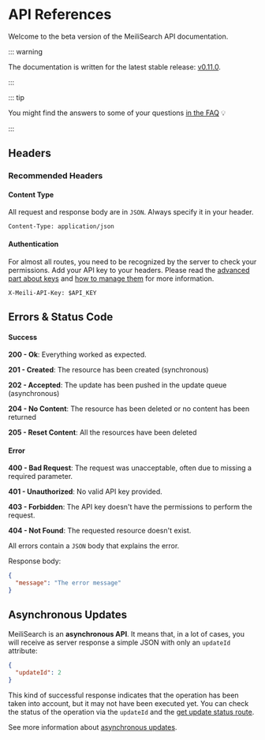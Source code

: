 # API References

Welcome to the beta version of the MeiliSearch API documentation.

::: warning

The documentation is written for the latest stable release: [v0.11.0](https://github.com/meilisearch/MeiliSearch/releases/tag/v0.11.0).

:::

::: tip

You might find the answers to some of your questions [in the FAQ](/faq/faq.md) 💡

:::

## Headers

### Recommended Headers

#### Content Type

All request and response body are in `JSON`. Always specify it in your header.

`Content-Type: application/json`

#### Authentication

For almost all routes, you need to be recognized by the server to check your permissions. Add your API key to your headers.
Please read the [advanced part about keys](/guides/advanced_guides/authentication.md) and [how to manage them](/references/keys.md) for more information.

`X-Meili-API-Key: $API_KEY`

## Errors & Status Code

#### Success

**200 - Ok**: Everything worked as expected.

**201 - Created**: The resource has been created (synchronous)

**202 - Accepted**: The update has been pushed in the update queue (asynchronous)

**204 - No Content**: The resource has been deleted or no content has been returned

**205 - Reset Content**: All the resources have been deleted

#### Error

**400 - Bad Request**: The request was unacceptable, often due to missing a required parameter.

**401 - Unauthorized**: No valid API key provided.

**403 - Forbidden**: The API key doesn't have the permissions to perform the request.

**404 - Not Found**: The requested resource doesn't exist.

All errors contain a `JSON` body that explains the error.

Response body:

```json
{
  "message": "The error message"
}
```

## Asynchronous Updates

MeiliSearch is an **asynchronous API**. It means that, in a lot of cases, you will receive as server response a simple JSON with only an `updateId` attribute:

```json
{
  "updateId": 2
}
```

This kind of successful response indicates that the operation has been taken into account, but it may not have been executed yet.
You can check the status of the operation via the `updateId` and the [get update status route](/references/updates.md).

See more information about [asynchronous updates](/guides/advanced_guides/asynchronous_updates.md).
